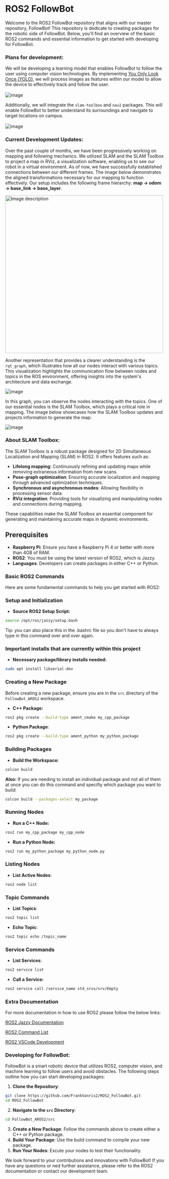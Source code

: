 # ROS2 FollowBot
Welcome to the ROS2 FollowBot repository that aligns with our master repository, FollowBot! This repository
is dedicate to creating packages for the robotic side of FollowBot. Below, you'll find an overview of the basic ROS2 
commands and essential information to get started with developing for FollowBot.


### Plans for development:
We will be developing a learning model that enables FollowBot to follow the user using computer vision technologies. By implementing [You Only Look Once (YOLO)](https://docs.ultralytics.com), we will process images as features within our model to allow the device to effectively track and follow the user. 
<br>  
![image](https://github.com/user-attachments/assets/7a8ff793-b6cc-4f62-8e2a-382b5d100884)

Additionally, we will integrate the `slam-toolbox` and `nav2` packages. This will enable FollowBot to better understand its surroundings and navigate to target locations on campus. 
<br>  
![image](https://github.com/user-attachments/assets/2fddc72b-3362-4b83-86e7-ba2ae07b1283)


### Current Development Updates:
Over the past couple of months, we have been progressively working on mapping and following mechanics. We utilized SLAM and the SLAM Toolbox to project a map in RViz, a visualization software, enabling us to see our robot in a virtual environment. As of now, we have successfully established connections between our different frames. The image below demonstrates the aligned transformations necessary for our mapping to function effectively. Our setup includes the following frame hierarchy: **map → odom → base_link → base_layer**.

<img src="Documentation/Images/rqt_tree.png" alt="Image description" width="500" />

Another representation that provides a clearer understanding is the `rqt_graph`, which illustrates how all our nodes interact with various topics. This visualization highlights the communication flow between nodes and topics in the ROS environment, offering insights into the system's architecture and data exchange.

![image](Documentation/Images/rqt_graph.png)

In this graph, you can observe the nodes interacting with the topics. One of our essential nodes is the SLAM Toolbox, which plays a critical role in mapping. The image below showcases how the SLAM Toolbox updates and projects information to generate the map:

![image](Documentation/Images/slam_toolbox_graph.png)

### About SLAM Toolbox:
The SLAM Toolbox is a robust package designed for 2D Simultaneous Localization and Mapping (SLAM) in ROS2. It offers features such as:
- **Lifelong mapping**: Continuously refining and updating maps while removing extraneous information from new scans.
- **Pose-graph optimization**: Ensuring accurate localization and mapping through advanced optimization techniques.
- **Synchronous and asynchronous modes**: Allowing flexibility in processing sensor data.
- **RViz integration**: Providing tools for visualizing and manipulating nodes and connections during mapping.

These capabilities make the SLAM Toolbox an essential component for generating and maintaining accurate maps in dynamic environments.

## Prerequisites
* **Raspberry Pi**: Ensure you have a Raspberry Pi 4 or better with more than 4GB of RAM.
* **ROS2**: You must be using the latest version of ROS2, which is Jazzy.
* **Languages**: Developers can create packages in either C++ or Python.

### Basic ROS2 Commands
Here are some fundamental commands to help you get started with ROS2:

### Setup and Initialization
* **Source ROS2 Setup Script:**
```bash
source /opt/ros/jazzy/setup.bash
```
Tip: you can also place this in the .bashrc file so you don't have to always type in this command over and over again.

### Important installs that are currently within this project
* **Necessary package/library installs needed:**
```bash
sudo apt install libserial-dev
```
### Creating a New Package
Before creating a new package, ensure you are in the `src` directory of the `FollowBot_AROS2` workspace.

* **C++ Package:**
```bash
ros2 pkg create --build-type ament_cmake my_cpp_package
```

* **Python Package**:
```bash
ros2 pkg create --build-type ament_python my_python_package
```

### Building Packages
* **Build the Workspace:**
```bash
colcon build
```

**Also:**
If you are needing to install an individual package and not all of them at once you can do this command and specifiy which package you want to build
```bash
colcon build --packages-select my_package
```

### Running Nodes
* **Run a C++ Node:**
```bash
ros2 run my_cpp_package my_cpp_node
```
* **Run a Python Node:**
```bash
ros2 run my_python_package my_python_node.py
```

### Listing Nodes
* **List Active Nodes**:
```bash
ros2 node list
```

### Topic Commands
* **List Topics**:
```bash
ros2 topic list
```
* **Echo Topic**:
```bash
ros2 topic echo /topic_name
```

### Service Commands
* **List Services**:
```bash
ros2 service list
```
* **Call a Service:**
```bash
ros2 service call /service_name std_srvs/srv/Empty
```

### Extra Documentation
For more documentation in how to use ROS2 please follow the below links:

[ROS2 Jazzy Documentation](https://docs.ros.org/en/jazzy/Installation.html)

[ROS2 Command List](https://github.com/FrankVanris2/ROS2_FollowBot/blob/master/Documentation/ROS2_Important_Commands.md)

[ROS2 VSCode Development](https://github.com/FrankVanris2/ROS2_FollowBot/blob/master/Documentation/ROS2_VSCodeDev.md)

### Developing for FollowBot:
FollowBot is a smart robotic device that utilizes ROS2, computer vision, and machine learning to follow users and avoid obstacles.
The following steps outline how you can start developing packages:

1. **Clone the Repository**:
```bash
git clone https://github.com/FrankVanris2/ROS2_FollowBot.git
cd ROS2_FollowBot
```
2. **Navigate to the `src` Directory**:
```bash
cd FollowBot_AROS2/src
```
3. **Create a New Package**: Follow the commands above to create either a C++ or Python package.
4. **Build Your Package**: Use the build command to compile your new package.
5. **Run Your Nodes**: Excute your nodes to test their functionality.

We look forward to your contributions and innovations with FollowBot! If you have any questions or ned further assistance, please refer to the ROS2 documentation or contact our development team.
